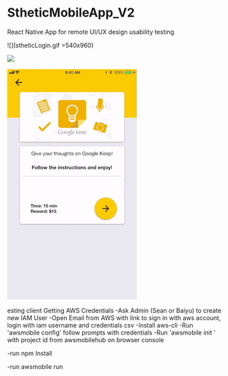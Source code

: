 # StheticMobileApp_V2
React Native App for remote UI/UX design usability testing

![](stheticLogin.gif =540x960)

![](stheticHomepage.gif)

![](stheticTesting.gif)



esting client
Getting AWS Credentials -Ask Admin (Sean or Baiyu) to create new IAM User -Open Email from AWS with link to sign in with aws account, login with iam username and credentials csv -Install aws-cli -Run 'awsmobile config' follow prompts with credentials -Run 'awsmobile init ' with project id from awsmobilehub on browser console

-run npm Install

-run awsmobile run
